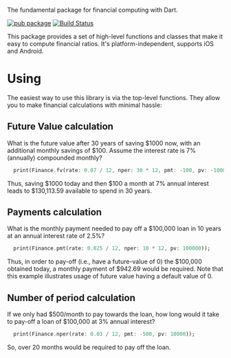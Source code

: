 The fundamental package for financial computing with Dart.

[![pub package](https://img.shields.io/pub/v/finance.svg)](https://pub.dev/packages/finance)
[![Build Status](https://travis-ci.org/ismaelJimenez/finance.svg?branch=master)](https://travis-ci.org/ismaelJimenez/finance)

This package provides a set of high-level functions and classes that make it easy to compute financial ratios. It's platform-independent, supports iOS and Android.
# Using

The easiest way to use this library is via the top-level functions. They allow you to make financial calculations with minimal hassle:

## Future Value calculation

What is the future value after 30 years of saving $1000 now, with an additional monthly savings of $100.  Assume the interest rate is 7% (annually) compounded monthly?

```dart
  print(Finance.fv(rate: 0.07 / 12, nper: 30 * 12, pmt: -100, pv: -1000));
```

Thus, saving $1000 today and then $100 a month at 7% annual interest leads to $130,113.59 available to spend in 30 years.

## Payments calculation

What is the monthly payment needed to pay off a $100,000 loan in 10 years at an annual interest rate of 2.5%?

```dart
  print(Finance.pmt(rate: 0.025 / 12, nper: 10 * 12, pv: 100000));
```  

Thus, in order to pay-off (i.e., have a future-value of 0) the $100,000 obtained today, a monthly payment of $942.69 would be required.  Note that this example illustrates usage of future value having a default value of 0.

## Number of period calculation

If we only had $500/month to pay towards the loan, how long would it take to pay-off a loan of $100,000 at 3% annual interest?
 
 ```dart
   print(Finance.nper(rate: 0.03 / 12, pmt: -500, pv: 10000));
 ```  
 
So, over 20 months would be required to pay off the loan.